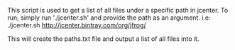 This script is used to get a list of all files under a specific path in jcenter.
To run, simply run './jcenter.sh' and provide the path as an argument. i.e:
./jcenter.sh http://jcenter.bintray.com/org/jfrog/

This will create the paths.txt file and output a list of all files into it.
